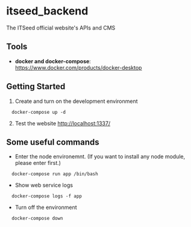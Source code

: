# itseed_backend
The ITSeed official website's APIs and CMS

## Tools

- **docker and docker-compose**: https://www.docker.com/products/docker-desktop

## Getting Started

1. Create and turn on the development environment
```
  docker-compose up -d
```
2. Test the website
  [http://localhost:1337/](http://localhost:1337/)

## Some useful commands

- Enter the node environemnt. (If you want to install any node module, please enter first.)
```
  docker-compose run app /bin/bash
```

- Show web service logs
```
  docker-compose logs -f app
```

- Turn off the environment
```
  docker-compose down
```
